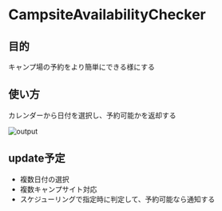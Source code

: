 # CampsiteAvailabilityChecker
## 目的
キャンプ場の予約をより簡単にできる様にする

## 使い方
カレンダーから日付を選択し、予約可能かを返却する

![output](https://github.com/yuki-tachi/CampsiteAvailabilityChecker/assets/43042148/83c7a938-471b-4a73-bb1a-4ce56039e806)

## update予定
* 複数日付の選択
* 複数キャンプサイト対応
* スケジューリングで指定時に判定して、予約可能なら通知する
